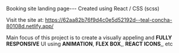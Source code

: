 Booking site landing page--- Created using React / CSS (scss)

Visit the site at: https://62aa82b76f9d4c0e5d52192d--teal-concha-80108d.netlify.app/

Main focus of this project is to create a visually appeling and <strong>FULLY RESPONSIVE</strong> UI using <strong>ANIMATION</strong>, <strong>FLEX BOX</strong>,, <strong>REACT ICONS</strong>,, etc 
